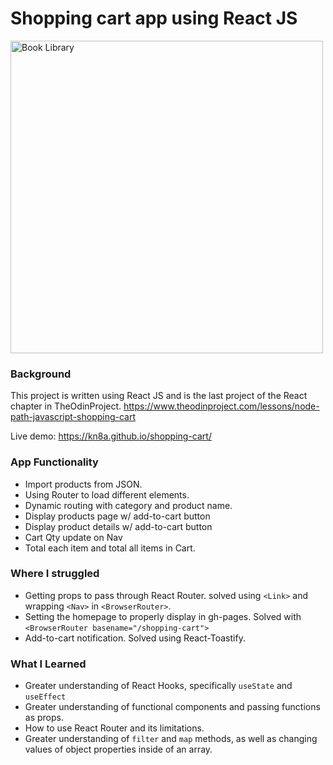 # Shopping cart app using React JS

<img src=https://user-images.githubusercontent.com/88045655/169199931-1d8ff400-08e6-4477-8e7d-d89ddc3c4caf.JPG alt="Book Library" width="500">

### Background
This project is written using React JS and is the last project of the React chapter in TheOdinProject.
https://www.theodinproject.com/lessons/node-path-javascript-shopping-cart

Live demo: https://kn8a.github.io/shopping-cart/

### App Functionality

- Import products from JSON.
- Using Router to load different elements.
- Dynamic routing with category and product name.
- Display products page w/ add-to-cart button
- Display product details w/ add-to-cart button
- Cart Qty update on Nav
- Total each item and total all items in Cart.
 
### Where I struggled

 - Getting props to pass through React Router. solved using `<Link>` and wrapping `<Nav>` in `<BrowserRouter>`.
 - Setting the homepage to properly display in gh-pages. Solved with `<BrowserRouter basename="/shopping-cart">`
 - Add-to-cart notification. Solved using React-Toastify.

### What I Learned

 - Greater understanding of React Hooks, specifically `useState` and `useEffect`
 - Greater understanding of functional components and passing functions as props.
 - How to use React Router and its limitations.
 - Greater understanding of `filter` and `map` methods, as well as changing values of object properties inside of an array.
